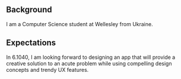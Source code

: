 ## Background
I am a Computer Science student at Wellesley from Ukraine. 

## Expectations
In 6.1040, I am looking forward to designing an app that will provide a creative solution to an acute problem while using compelling design concepts and trendy UX features.